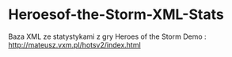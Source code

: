 # Heroesof-the-Storm-XML-Stats
Baza XML ze statystykami z gry Heroes of the Storm
Demo : http://mateusz.vxm.pl/hotsv2/index.html
